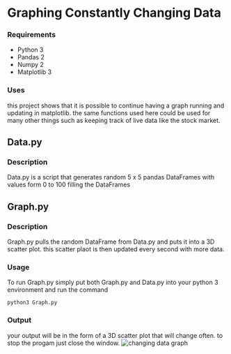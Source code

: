 # Graphing Constantly Changing Data
### Requirements
* Python 3
* Pandas 2
* Numpy 2
* Matplotlib 3
### Uses
this project shows that it is possible to continue having a graph running and updating in matplotlib. the same functions used here could be used for many other things such as keeping track of live data like the stock market.
## Data.py
### Description
Data.py is a script that generates random 5 x 5 pandas DataFrames with values form 0 to 100 filling the DataFrames
## Graph.py
### Description
Graph.py pulls the random DataFrame from Data.py and puts it into a 3D scatter plot. this scatter plaot is then updated every second with more data.
### Usage
To run Graph.py simply put both Graph.py and Data.py into your python 3 environment and run the command
```
python3 Graph.py
```
### Output
your output will be in the form of a 3D scatter plot that will change often. to stop the progam just close the window.
![changing data graph](https://github.com/user-attachments/assets/a2f1b6a6-15bc-4159-8d4f-5d22f44c7a5e)
